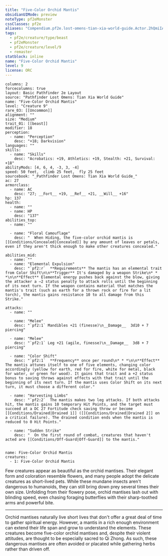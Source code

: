 ```yaml
---
title: "Five-Color Orchid Mantis"
obsidianUIMode: preview
noteType: pf2eMonster
cssClasses: pf2e
aliases: "Compendium.pf2e.lost-omens-tian-xia-world-guide.Actor.2hQmiIASF1pvbWhX" 
tags:
  - pf2e/creature/type/beast
  - pf2eMonster
  - pf2e/creature/level/9
  - remaster
statblock: inline
name: "Five-Color Orchid Mantis"
level: 9
license: ORC
---
```


```statblock
columns: 2
forcecolumns: true
layout: Basic Pathfinder 2e Layout
source: "Pathfinder Lost Omens: Tian Xia World Guide"
name: "Five-Color Orchid Mantis"
level: "Creature 9"
rare_03: [[Uncommon]]
alignment: ""
size: "Medium"
trait_01: [[beast]]
modifier: 18
perception:
  - name: "Perception"
    desc: "+18; Darkvision"
languages: ""
skills:
  - name: "Skills"
    desc: "Acrobatics: +19, Athletics: +19, Stealth: +21, Survival: +18"
abilityMods: [4, 6, 4, -3, 3, -4]
speed: 50 feet,  climb 25 feet,  fly 25 feet
sourcebook: "_Pathfinder Lost Omens: Tian Xia World Guide_"
ac: 27
armorclass:
  - name: AC
    desc: "27; __Fort__ +19, __Ref__ +21, __Will__ +16"
hp: 137
health:
  - name: ""
  - name: HP
    desc: "137"
abilities_top:
  - name: ""

  - name: "Floral Camouflage"
    desc: "  When Hiding, the five-color orchid mantis is [[Conditions/Concealed|Concealed]] by any amount of leaves or petals, even if they aren't thick enough to make other creatures concealed."

abilities_mid:
  - name: ""
  - name: "Elemental Expulsion"
    desc: "`pf2:r`  **Requirements** The mantis has an elemental trait from Color Shift\n\n**Trigger** It's damaged by a weapon Strike\n* * *\n\n**Effect** Elemental energy pushes back against the blow, giving the attacker a –2 status penalty to attack rolls until the beginning of its next turn. If the weapon contains material that matches the mantis's trait (such as earth for a thrown rock or fire for a lit torch), the mantis gains resistance 10 to all damage from this Strike."

attacks:
  - name: ""

  - name: "Melee"
    desc: "`pf2:1` Mandibles +21 (finesse)\n__Damage__  3d10 + 7 piercing"

  - name: "Melee"
    desc: "`pf2:1` Leg +21 (agile, finesse)\n__Damage__  3d8 + 7 piercing"

  - name: "Color Shift"
    desc: "`pf2:1`  **Frequency** once per round\n* * *\n\n**Effect** The mantis attunes itself to one of five elements, changing color accordingly (yellow for earth, red for fire, white for metal, black for water, or green for wood). It gains that trait and a +2 status bonus to saving throws against effects with that trait until the beginning of its next turn. If the mantis uses Color Shift on its next turn, it must choose a different color."

  - name: "Harvesting Limbs"
    desc: "`pf2:2`  The mantis makes two leg attacks. If both attacks hit, the mantis gains 10 temporary Hit Points, and the target must succeed at a DC 27 Fortitude check saving throw or become [[Conditions/Drained|Drained 1]] ([[Conditions/Drained|Drained 2]] on a critical failure). The drained condition ends when the mantis is reduced to 0 Hit Points."

  - name: "Sudden Strike"
    desc: "  On the first round of combat, creatures that haven't acted are [[Conditions/Off-Guard|Off-Guard]] to the mantis."
 
```

```encounter-table
name: Five-Color Orchid Mantis
creatures:
  - 1: Five-Color Orchid Mantis
```



Few creatures appear as beautiful as the orchid mantises. Their elegant form and coloration resemble flowers, and many people adopt the delicate creatures as short-lived pets. While these mundane insects aren't dangerous to humanoids, they can still bring down prey several times their own size. Unfolding from their flowery pose, orchid mantises lash out with blinding speed, even chasing foraging butterflies with their sharp-toothed arms and powerful bite.

* * *

Orchid mantises naturally live short lives that don't offer a great deal of time to gather spiritual energy. However, a mantis in a rich enough environment can extend their life span and grow to understand the elements. These creatures become five-color orchid mantises and, despite their violent attitudes, are thought to be especially sacred to Qi Zhong. As such, these dangerous mantises are often avoided or placated while gathering herbs rather than driven off.
